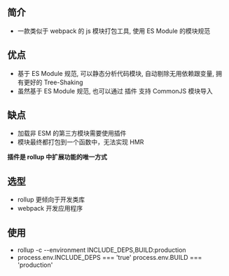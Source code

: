 ## 简介
- 一款类似于 webpack 的 js 模块打包工具, 使用 ES Module 的模块规范

## 优点
- 基于 ES Module 规范, 可以静态分析代码模块, 自动剔除无用依赖跟变量, 拥有更好的 Tree-Shaking
- 虽然基于 ES Module 规范, 也可以通过 插件 支持 CommonJS 模块导入

## 缺点
- 加载非 ESM 的第三方模块需要使用插件
- 模块最终都打包到一个函数中，无法实现 HMR

**插件是 rollup 中扩展功能的唯一方式**

## 选型
- rollup 更倾向于开发类库
- webpack 开发应用程序

## 使用
- rollup -c --environment INCLUDE_DEPS,BUILD:production
- process.env.INCLUDE_DEPS === 'true'  process.env.BUILD === 'production'

